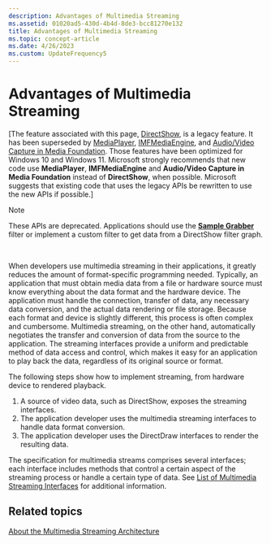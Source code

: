 ```yaml
---
description: Advantages of Multimedia Streaming
ms.assetid: 01020ad5-430d-4b4d-8de3-bcc81270e132
title: Advantages of Multimedia Streaming
ms.topic: concept-article
ms.date: 4/26/2023
ms.custom: UpdateFrequency5
---
```


# Advantages of Multimedia Streaming

\[The feature associated with this page, [DirectShow](/windows/win32/directshow/directshow), is a legacy feature. It has been superseded by [MediaPlayer](/uwp/api/Windows.Media.Playback.MediaPlayer), [IMFMediaEngine](/windows/win32/api/mfmediaengine/nn-mfmediaengine-imfmediaengine), and [Audio/Video Capture in Media Foundation](/windows/win32/medfound/audio-video-capture-in-media-foundation). Those features have been optimized for Windows 10 and Windows 11. Microsoft strongly recommends that new code use **MediaPlayer**, **IMFMediaEngine** and **Audio/Video Capture in Media Foundation** instead of **DirectShow**, when possible. Microsoft suggests that existing code that uses the legacy APIs be rewritten to use the new APIs if possible.\]

> [!Note]  
> These APIs are deprecated. Applications should use the [**Sample Grabber**](sample-grabber-filter.md) filter or implement a custom filter to get data from a DirectShow filter graph.

 

When developers use multimedia streaming in their applications, it greatly reduces the amount of format-specific programming needed. Typically, an application that must obtain media data from a file or hardware source must know everything about the data format and the hardware device. The application must handle the connection, transfer of data, any necessary data conversion, and the actual data rendering or file storage. Because each format and device is slightly different, this process is often complex and cumbersome. Multimedia streaming, on the other hand, automatically negotiates the transfer and conversion of data from the source to the application. The streaming interfaces provide a uniform and predictable method of data access and control, which makes it easy for an application to play back the data, regardless of its original source or format.

The following steps show how to implement streaming, from hardware device to rendered playback.

1.  A source of video data, such as DirectShow, exposes the streaming interfaces.
2.  The application developer uses the multimedia streaming interfaces to handle data format conversion.
3.  The application developer uses the DirectDraw interfaces to render the resulting data.

The specification for multimedia streams comprises several interfaces; each interface includes methods that control a certain aspect of the streaming process or handle a certain type of data. See [List of Multimedia Streaming Interfaces](list-of-multimedia-streaming-interfaces.md) for additional information.

## Related topics

<dl> <dt>

[About the Multimedia Streaming Architecture](about-the-multimedia-streaming-architecture.md)
</dt> </dl>

 

 



